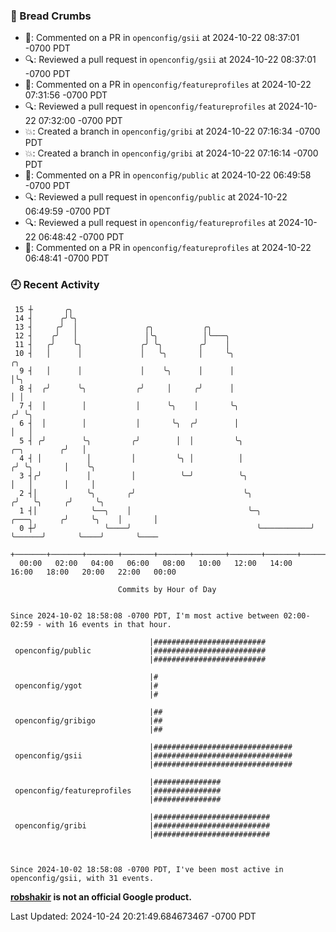 ### 🍞 Bread Crumbs

 * 💬: Commented on a PR in  `openconfig/gsii` at 2024-10-22 08:37:01 -0700 PDT
 * 🔍: Reviewed a pull request in  `openconfig/gsii` at 2024-10-22 08:37:01 -0700 PDT
 * 💬: Commented on a PR in  `openconfig/featureprofiles` at 2024-10-22 07:31:56 -0700 PDT
 * 🔍: Reviewed a pull request in  `openconfig/featureprofiles` at 2024-10-22 07:32:00 -0700 PDT
 * 💥: Created a branch in `openconfig/gribi` at 2024-10-22 07:16:34 -0700 PDT
 * 💥: Created a branch in `openconfig/gribi` at 2024-10-22 07:16:14 -0700 PDT
 * 💬: Commented on a PR in  `openconfig/public` at 2024-10-22 06:49:58 -0700 PDT
 * 🔍: Reviewed a pull request in  `openconfig/public` at 2024-10-22 06:49:59 -0700 PDT
 * 🔍: Reviewed a pull request in  `openconfig/featureprofiles` at 2024-10-22 06:48:42 -0700 PDT
 * 💬: Commented on a PR in  `openconfig/featureprofiles` at 2024-10-22 06:48:41 -0700 PDT

### 🕘 Recent Activity
```
 15 ┼       ╭╮
 14 ┤      ╭╯╰╮
 13 ┤     ╭╯  │               ╭╮           ╭╮
 12 ┤    ╭╯   │               │╰╮          │╰───╮
 11 ┤   ╭╯    ╰╮             ╭╯ ╰╮        ╭╯    │
 10 ┤   │      │             │   ╰╮       │     ╰╮                                            ╭╮
  9 ┤   │      │             │    ╰╮      │      │                                            │╰╮
  8 ┤  ╭╯      ╰╮           ╭╯     │     ╭╯      │                                            │ │
  7 ┤  │        │           │      ╰╮    │       ╰╮                                          ╭╯ ╰╮
  6 ┤  │        │           │       ╰╮  ╭╯        │                                          │   │
  5 ┤ ╭╯        ╰╮         ╭╯        │  │         ╰╮                             ╭─╮        ╭╯   │
  4 ┤ │          │         │         ╰╮ │          │                            ╭╯ ╰╮       │    ╰╮
  3 ┤╭╯          │         │          ╰─╯          ╰╮                           │   │       │     │
  2 ┤│           ╰╮       ╭╯                        ╰╮                         ╭╯   ╰╮     ╭╯     ╰╮
  1 ┤│            ╰──╮    │                          ╰─╮           ╭───╮      ╭╯     ╰╮    │       │
  0 ┼╯               ╰────╯                            ╰───────────╯   ╰──────╯       ╰────╯       ╰────
    +───────+───────+───────+───────+───────+───────+───────+───────+───────+───────+───────+───────+────
  00:00   02:00   04:00   06:00   08:00   10:00   12:00   14:00   16:00   18:00   20:00   22:00   00:00   

						Commits by Hour of Day


Since 2024-10-02 18:58:08 -0700 PDT, I'm most active between 02:00-02:59 - with 16 events in that hour.

```



```
                               |#########################
 openconfig/public             |#########################
                               |#########################

                               |#
 openconfig/ygot               |#
                               |#

                               |##
 openconfig/gribigo            |##
                               |##

                               |###############################
 openconfig/gsii               |###############################
                               |###############################

                               |###############
 openconfig/featureprofiles    |###############
                               |###############

                               |##########################
 openconfig/gribi              |##########################
                               |##########################



Since 2024-10-02 18:58:08 -0700 PDT, I've been most active in openconfig/gsii, with 31 events.

```
**[robshakir](mailto:robjs@google.com) is not an official Google product.**  


Last Updated: 2024-10-24 20:21:49.684673467 -0700 PDT
